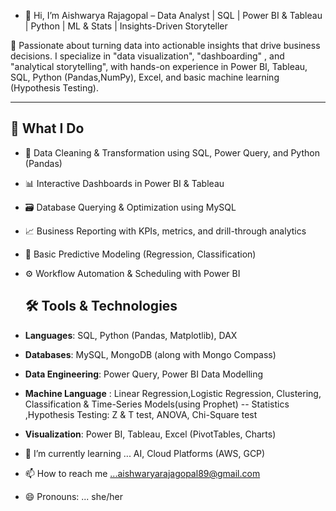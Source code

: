 - 👋 Hi, I’m Aishwarya Rajagopal – Data Analyst | SQL | Power BI & Tableau | Python | ML & Stats  | Insights-Driven Storyteller

🎯 Passionate about turning data into actionable insights that drive business decisions. 
        I specialize in "data visualization", "dashboarding" , and "analytical storytelling", with hands-on experience in Power BI, Tableau, SQL, Python (Pandas,NumPy), Excel, and 
basic machine learning (Hypothesis Testing).

---
## 💼 What I Do
- 🧩 Data Cleaning & Transformation using SQL, Power Query, and Python (Pandas)
- 📊 Interactive Dashboards in Power BI & Tableau
- 🗃️ Database Querying & Optimization using MySQL
- 📈 Business Reporting with KPIs, metrics, and drill-through analytics
- 🧠 Basic Predictive Modeling (Regression, Classification)
- ⚙️ Workflow Automation & Scheduling with Power BI

  ## 🛠️ Tools & Technologies
- **Languages**: SQL, Python (Pandas, Matplotlib), DAX
- **Databases**: MySQL, MongoDB (along with Mongo Compass)
- **Data Engineering**: Power Query, Power BI Data Modelling
- **Machine Language** : Linear Regression,Logistic Regression, Clustering, Classification & Time-Series Models(using Prophet)
  -- Statistics ,Hypothesis Testing: Z & T test, ANOVA, Chi-Square test
- **Visualization**: Power BI, Tableau, Excel (PivotTables, Charts)




- 🌱 I’m currently learning ... AI, Cloud Platforms (AWS, GCP)

- 📫 How to reach me ...aishwaryarajagopal89@gmail.com
- 😄 Pronouns: ... she/her


<!---
Aishwarya-Rajagopal/Aishwarya-Rajagopal is a ✨ special ✨ repository because its `README.md` (this file) appears on your GitHub profile.
You can click the Preview link to take a look at your changes.
--->
